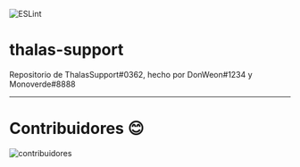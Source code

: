 ![ESLint](https://github.com/Monoverde888/thalas-support/workflows/ESLint/badge.svg?branch=master)
# thalas-support
Repositorio de ThalasSupport#0362, hecho por DonWeon#1234 y Monoverde#8888

------------

# Contribuidores :blush:
![contribuidores](https://contributors-img.web.app/image?repo=Monoverde888/thalas-support)
